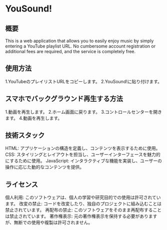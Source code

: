 # YouSound!
## 概要
This is a web application that allows you to easily enjoy music by simply entering a YouTube playlist URL. 
No cumbersome account registration or additional fees are required, and the service is completely free.

## 使用方法
1.YouTubeのプレイリストURLをコピーします。
2.YouSound!に貼り付けます。

## スマホでバックグラウンド再生する方法
1.動画を再生します。
2.ホーム画面に戻ります。
3.コントロールセンターを開きます。
4.動画を再生します。

## 技術スタック
HTML: アプリケーションの構造を定義し、コンテンツを表示するために使用。
CSS: スタイリングとレイアウトを担当し、ユーザーインターフェースを魅力的にするために使用。
JavaScript: インタラクティブな機能を実装し、ユーザーの操作に応じた動的なコンテンツを提供。

## ライセンス
個人利用: このソフトウェアは、個人の学習や研究目的での使用は許可されています。
改変の禁止: コードを改変したり、独自のプロジェクトに組み込むことは禁止されています。
再配布の禁止: このソフトウェアをそのまま再配布することは禁止されています。
著作権表示: 元の著作権表示を保持する必要がありますが、無断での使用や複製は許可されません。

